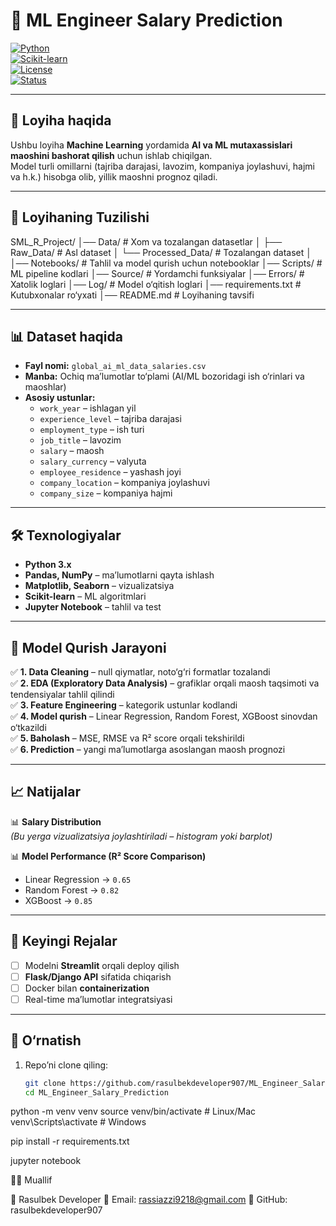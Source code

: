 # 💼 ML Engineer Salary Prediction  

[![Python](https://img.shields.io/badge/Python-3.10+-blue.svg)](https://www.python.org/)  
[![Scikit-learn](https://img.shields.io/badge/ML-ScikitLearn-orange.svg)](https://scikit-learn.org/)  
[![License](https://img.shields.io/badge/License-MIT-green.svg)](LICENSE)  
[![Status](https://img.shields.io/badge/Project-Active-brightgreen.svg)]()  

---

## 📖 Loyiha haqida  

Ushbu loyiha **Machine Learning** yordamida **AI va ML mutaxassislari maoshini bashorat qilish** uchun ishlab chiqilgan.  
Model turli omillarni (tajriba darajasi, lavozim, kompaniya joylashuvi, hajmi va h.k.) hisobga olib, yillik maoshni prognoz qiladi.  

---

## 📂 Loyihaning Tuzilishi  

SML_R_Project/
│── Data/ # Xom va tozalangan datasetlar
│ ├── Raw_Data/ # Asl dataset
│ └── Processed_Data/ # Tozalangan dataset
│
│── Notebooks/ # Tahlil va model qurish uchun notebooklar
│── Scripts/ # ML pipeline kodlari
│── Source/ # Yordamchi funksiyalar
│── Errors/ # Xatolik loglari
│── Log/ # Model o‘qitish loglari
│── requirements.txt # Kutubxonalar ro‘yxati
│── README.md # Loyihaning tavsifi


---

## 📊 Dataset haqida  

- **Fayl nomi:** `global_ai_ml_data_salaries.csv`  
- **Manba:** Ochiq ma’lumotlar to‘plami (AI/ML bozoridagi ish o‘rinlari va maoshlar)  
- **Asosiy ustunlar:**
  - `work_year` – ishlagan yil  
  - `experience_level` – tajriba darajasi  
  - `employment_type` – ish turi  
  - `job_title` – lavozim  
  - `salary` – maosh  
  - `salary_currency` – valyuta  
  - `employee_residence` – yashash joyi  
  - `company_location` – kompaniya joylashuvi  
  - `company_size` – kompaniya hajmi  

---

## 🛠️ Texnologiyalar  

- **Python 3.x**  
- **Pandas, NumPy** – ma’lumotlarni qayta ishlash  
- **Matplotlib, Seaborn** – vizualizatsiya  
- **Scikit-learn** – ML algoritmlari  
- **Jupyter Notebook** – tahlil va test  

---

## 🚀 Model Qurish Jarayoni  

✅ **1. Data Cleaning** – null qiymatlar, noto‘g‘ri formatlar tozalandi  
✅ **2. EDA (Exploratory Data Analysis)** – grafiklar orqali maosh taqsimoti va tendensiyalar tahlil qilindi  
✅ **3. Feature Engineering** – kategorik ustunlar kodlandi  
✅ **4. Model qurish** – Linear Regression, Random Forest, XGBoost sinovdan o‘tkazildi  
✅ **5. Baholash** – MSE, RMSE va R² score orqali tekshirildi  
✅ **6. Prediction** – yangi ma’lumotlarga asoslangan maosh prognozi  

---

## 📈 Natijalar  

📊 **Salary Distribution**  
*(Bu yerga vizualizatsiya joylashtiriladi – histogram yoki barplot)*  

📊 **Model Performance (R² Score Comparison)**  
- Linear Regression → `0.65`  
- Random Forest → `0.82`  
- XGBoost → `0.85`  

---

## 🔮 Keyingi Rejalar  

- [ ] Modelni **Streamlit** orqali deploy qilish  
- [ ] **Flask/Django API** sifatida chiqarish  
- [ ] Docker bilan **containerization**  
- [ ] Real-time ma’lumotlar integratsiyasi  

---

## 📌 O‘rnatish  

1. Repo’ni clone qiling:  
   ```bash
   git clone https://github.com/rasulbekdeveloper907/ML_Engineer_Salary_Prediction.git
   cd ML_Engineer_Salary_Prediction

python -m venv venv
source venv/bin/activate   # Linux/Mac
venv\Scripts\activate      # Windows

pip install -r requirements.txt

jupyter notebook

👨‍💻 Muallif

👤 Rasulbek Developer
📧 Email: rassiazzi9218@gmail.com
🔗 GitHub: rasulbekdeveloper907
